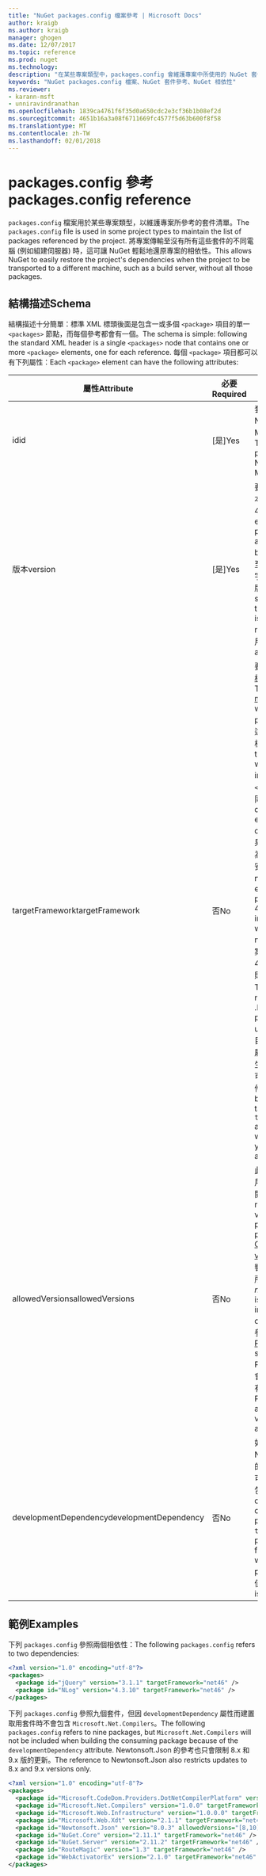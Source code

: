 ```yaml
---
title: "NuGet packages.config 檔案參考 | Microsoft Docs"
author: kraigb
ms.author: kraigb
manager: ghogen
ms.date: 12/07/2017
ms.topic: reference
ms.prod: nuget
ms.technology: 
description: "在某些專案類型中，packages.config 會維護專案中所使用的 NuGet 套件清單。"
keywords: "NuGet packages.config 檔案、NuGet 套件參考、NuGet 相依性"
ms.reviewer:
- karann-msft
- unniravindranathan
ms.openlocfilehash: 1839ca4761f6f35d0a650cdc2e3cf36b1b08ef2d
ms.sourcegitcommit: 4651b16a3a08f6711669fc4577f5d63b600f8f58
ms.translationtype: MT
ms.contentlocale: zh-TW
ms.lasthandoff: 02/01/2018
---
```

# <a name="packagesconfig-reference"></a><span data-ttu-id="a074c-104">packages.config 參考</span><span class="sxs-lookup"><span data-stu-id="a074c-104">packages.config reference</span></span>

<span data-ttu-id="a074c-105">`packages.config` 檔案用於某些專案類型，以維護專案所參考的套件清單。</span><span class="sxs-lookup"><span data-stu-id="a074c-105">The `packages.config` file is used in some project types to maintain the list of packages referenced by the project.</span></span> <span data-ttu-id="a074c-106">將專案傳輸至沒有所有這些套件的不同電腦 (例如組建伺服器) 時，這可讓 NuGet 輕鬆地還原專案的相依性。</span><span class="sxs-lookup"><span data-stu-id="a074c-106">This allows NuGet to easily restore the project's dependencies when the project to be transported to a different machine, such as a build server, without all those packages.</span></span>

## <a name="schema"></a><span data-ttu-id="a074c-107">結構描述</span><span class="sxs-lookup"><span data-stu-id="a074c-107">Schema</span></span>

<span data-ttu-id="a074c-108">結構描述十分簡單：標準 XML 標頭後面是包含一或多個 `<package>` 項目的單一 `<packages>` 節點，而每個參考都會有一個。</span><span class="sxs-lookup"><span data-stu-id="a074c-108">The schema is simple: following the standard XML header is a single `<packages>` node that contains one or more `<package>` elements, one for each reference.</span></span> <span data-ttu-id="a074c-109">每個 `<package>` 項目都可以有下列屬性：</span><span class="sxs-lookup"><span data-stu-id="a074c-109">Each `<package>` element can have the following attributes:</span></span>

| <span data-ttu-id="a074c-110">屬性</span><span class="sxs-lookup"><span data-stu-id="a074c-110">Attribute</span></span> | <span data-ttu-id="a074c-111">必要</span><span class="sxs-lookup"><span data-stu-id="a074c-111">Required</span></span> | <span data-ttu-id="a074c-112">描述</span><span class="sxs-lookup"><span data-stu-id="a074c-112">Description</span></span> |
| --- | --- | --- |
| <span data-ttu-id="a074c-113">id</span><span class="sxs-lookup"><span data-stu-id="a074c-113">id</span></span> | <span data-ttu-id="a074c-114">[是]</span><span class="sxs-lookup"><span data-stu-id="a074c-114">Yes</span></span> | <span data-ttu-id="a074c-115">套件的識別碼，例如 Newtonsoft.json 或 Microsoft.AspNet.Mvc。</span><span class="sxs-lookup"><span data-stu-id="a074c-115">The identifier of the package, such as Newtonsoft.json or Microsoft.AspNet.Mvc.</span></span> | 
| <span data-ttu-id="a074c-116">版本</span><span class="sxs-lookup"><span data-stu-id="a074c-116">version</span></span> | <span data-ttu-id="a074c-117">[是]</span><span class="sxs-lookup"><span data-stu-id="a074c-117">Yes</span></span> | <span data-ttu-id="a074c-118">要安裝之套件的確切版本，例如 3.1.1 或 4.2.5.11-beta。</span><span class="sxs-lookup"><span data-stu-id="a074c-118">The exact version of the package to install, such as 3.1.1 or 4.2.5.11-beta.</span></span> <span data-ttu-id="a074c-119">版本字串必須包含至少三個數字；第四個數字是選擇性的，即發行前版本尾碼。</span><span class="sxs-lookup"><span data-stu-id="a074c-119">A version string must have at least three numbers; a fourth is optional, as is a pre-release suffix.</span></span> <span data-ttu-id="a074c-120">不允許使用範圍。</span><span class="sxs-lookup"><span data-stu-id="a074c-120">Ranges are not allowed.</span></span> | 
| <span data-ttu-id="a074c-121">targetFramework</span><span class="sxs-lookup"><span data-stu-id="a074c-121">targetFramework</span></span> | <span data-ttu-id="a074c-122">否</span><span class="sxs-lookup"><span data-stu-id="a074c-122">No</span></span> | <span data-ttu-id="a074c-123">要在安裝套件時套用的[目標架構 Moniker (TFM)](target-frameworks.md)。</span><span class="sxs-lookup"><span data-stu-id="a074c-123">The [target framework moniker (TFM)](target-frameworks.md) to apply when installing the package.</span></span> <span data-ttu-id="a074c-124">安裝套件時，這一開始設定為專案的目標。</span><span class="sxs-lookup"><span data-stu-id="a074c-124">This is initially set to the project's target when a package is installed.</span></span> <span data-ttu-id="a074c-125">因此，不同 `<package>` 項目可以有不同 TFM。</span><span class="sxs-lookup"><span data-stu-id="a074c-125">As a result, different `<package>` elements can have different TFMs.</span></span> <span data-ttu-id="a074c-126">例如，如果您所建立專案的目標設為 .NET 4.5.2，則當時所安裝的套件將會使用 net452 的 TFM。</span><span class="sxs-lookup"><span data-stu-id="a074c-126">For example, if you create a project targeting .NET 4.5.2, packages installed at that point will use the TFM of net452.</span></span> <span data-ttu-id="a074c-127">如果您稍後將專案的目標重設為 .NET 4.6，並新增更多套件，則它們會使用 net46 的 TFM。</span><span class="sxs-lookup"><span data-stu-id="a074c-127">If you ;later retarget the project to .NET 4.6 and add more packages, those will use TFM of net46.</span></span> <span data-ttu-id="a074c-128">專案目標與 `targetFramework` 屬性之間的不相容將會產生警告，在此情況下，您可以重新安裝受影響的套件。</span><span class="sxs-lookup"><span data-stu-id="a074c-128">A mismatch between the project's target and `targetFramework` attributes will generate warnings, in which case you can reinstall the affected packages.</span></span> | 
| <span data-ttu-id="a074c-129">allowedVersions</span><span class="sxs-lookup"><span data-stu-id="a074c-129">allowedVersions</span></span> | <span data-ttu-id="a074c-130">否</span><span class="sxs-lookup"><span data-stu-id="a074c-130">No</span></span> | <span data-ttu-id="a074c-131">此套件在套件更新期間套用的允許版本範圍 (請參閱[限制升級版本](../consume-packages/reinstalling-and-updating-packages.md#constraining-upgrade-versions)。</span><span class="sxs-lookup"><span data-stu-id="a074c-131">A range of allowed versions for this package applied during package update (see [Constraining upgrade versions](../consume-packages/reinstalling-and-updating-packages.md#constraining-upgrade-versions).</span></span> <span data-ttu-id="a074c-132">它「不」會影響在安裝或還原作業期間所安裝的套件。</span><span class="sxs-lookup"><span data-stu-id="a074c-132">It does *not* affect what package is installed during an install or restore operation.</span></span> <span data-ttu-id="a074c-133">如需語法，請參閱[套件版本控制](../reference/package-versioning.md#version-ranges-and-wildcards)。</span><span class="sxs-lookup"><span data-stu-id="a074c-133">See [Package versioning](../reference/package-versioning.md#version-ranges-and-wildcards) for syntax.</span></span> <span data-ttu-id="a074c-134">PackageManager UI 也會停用允許範圍之外的所有版本。</span><span class="sxs-lookup"><span data-stu-id="a074c-134">The PackageManager UI also disables all versions outside the allowed range.</span></span> | 
| <span data-ttu-id="a074c-135">developmentDependency</span><span class="sxs-lookup"><span data-stu-id="a074c-135">developmentDependency</span></span> | <span data-ttu-id="a074c-136">否</span><span class="sxs-lookup"><span data-stu-id="a074c-136">No</span></span> | <span data-ttu-id="a074c-137">如果取用專案本身會建立 NuGet 套件，則將相依性的這個項目設定為 `true` 可在建立取用套件時防止包含該套件。</span><span class="sxs-lookup"><span data-stu-id="a074c-137">If the consuming project itself creates a NuGet package, setting this to `true` for a dependency prevents that package from being included when the consuming package is created.</span></span> <span data-ttu-id="a074c-138">預設值為 `false`。</span><span class="sxs-lookup"><span data-stu-id="a074c-138">The default is `false`.</span></span> | 

## <a name="examples"></a><span data-ttu-id="a074c-139">範例</span><span class="sxs-lookup"><span data-stu-id="a074c-139">Examples</span></span>

<span data-ttu-id="a074c-140">下列 `packages.config` 參照兩個相依性：</span><span class="sxs-lookup"><span data-stu-id="a074c-140">The following `packages.config` refers to two dependencies:</span></span>

```xml
<?xml version="1.0" encoding="utf-8"?>
<packages>
  <package id="jQuery" version="3.1.1" targetFramework="net46" />
  <package id="NLog" version="4.3.10" targetFramework="net46" />
</packages>
```

<span data-ttu-id="a074c-141">下列 `packages.config` 參照九個套件，但因 `developmentDependency` 屬性而建置取用套件時不會包含 `Microsoft.Net.Compilers`。</span><span class="sxs-lookup"><span data-stu-id="a074c-141">The following `packages.config` refers to nine packages, but `Microsoft.Net.Compilers` will not be included when building the consuming package because of the `developmentDependency` attribute.</span></span> <span data-ttu-id="a074c-142">Newtonsoft.Json 的參考也只會限制 8.x 和 9.x 版的更新。</span><span class="sxs-lookup"><span data-stu-id="a074c-142">The reference to Newtonsoft.Json also restricts updates to 8.x and 9.x versions only.</span></span>

```xml
<?xml version="1.0" encoding="utf-8"?>
<packages>
  <package id="Microsoft.CodeDom.Providers.DotNetCompilerPlatform" version="1.0.0" targetFramework="net46" />
  <package id="Microsoft.Net.Compilers" version="1.0.0" targetFramework="net46" developmentDependency="true" />
  <package id="Microsoft.Web.Infrastructure" version="1.0.0.0" targetFramework="net46" />
  <package id="Microsoft.Web.Xdt" version="2.1.1" targetFramework="net46" />
  <package id="Newtonsoft.Json" version="8.0.3" allowedVersions="[8,10)" targetFramework="net46" />
  <package id="NuGet.Core" version="2.11.1" targetFramework="net46" />
  <package id="NuGet.Server" version="2.11.2" targetFramework="net46" />
  <package id="RouteMagic" version="1.3" targetFramework="net46" />
  <package id="WebActivatorEx" version="2.1.0" targetFramework="net46" />
</packages>
```
